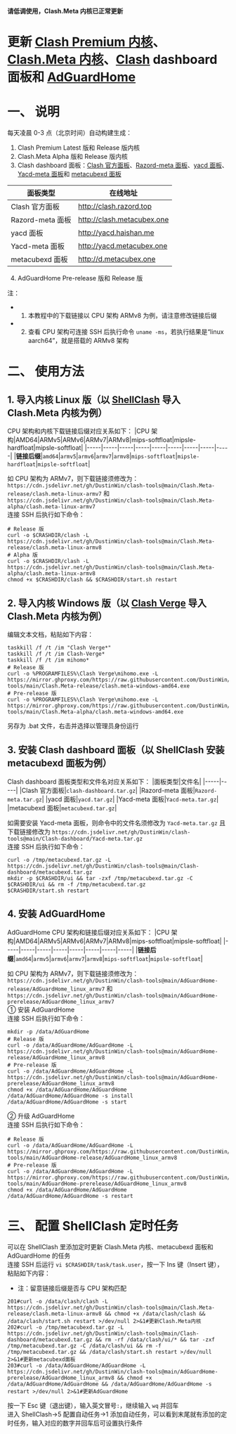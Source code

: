 **请低调使用，Clash.Meta 内核已正常更新**
# 更新 [Clash Premium 内核](https://github.com/Dreamacro/clash/releases/tag/premium)、[Clash.Meta 内核](https://github.com/MetaCubeX/mihomo)、[Clash](https://github.com/Dreamacro/clash) dashboard 面板和 [AdGuardHome](https://github.com/AdguardTeam/AdGuardHome)
# 一、 说明
每天凌晨 0-3 点（北京时间）自动构建生成：
1. Clash Premium Latest 版和 Release 版内核
2. Clash.Meta Alpha 版和 Release 版内核
3. Clash dashboard 面板：[Clash 官方面板](https://github.com/Dreamacro/clash-dashboard)、[Razord-meta 面板](https://github.com/MetaCubeX/Razord-meta)、[yacd 面板](https://github.com/haishanh/yacd)、[Yacd-meta 面板](https://github.com/MetaCubeX/Yacd-meta)和 [metacubexd 面板](https://github.com/MetaCubeX/metacubexd)

|面板类型|在线地址|
|-----|-----|
|Clash 官方面板|http://clash.razord.top|
|Razord-meta 面板|http://clash.metacubex.one|
|yacd 面板|http://yacd.haishan.me|
|Yacd-meta 面板|http://yacd.metacubex.one|
|metacubexd 面板|http://d.metacubex.one|
4. AdGuardHome Pre-release 版和 Release 版

注：
- 1. 本教程中的下载链接以 CPU 架构 ARMv8 为例，请注意修改链接后缀
- 2. 查看 CPU 架构可连接 SSH 后执行命令 `uname -ms`，若执行结果是“linux aarch64”，就是搭载的 ARMv8 架构

# 二、 使用方法
## 1. 导入内核 Linux 版（以 [ShellClash](https://github.com/juewuy/ShellCrash) 导入 Clash.Meta 内核为例）
CPU 架构和内核下载链接后缀对应关系如下：
|CPU 架构|AMD64|ARMv5|ARMv6|ARMv7|ARMv8|mips-softfloat|mipsle-hardfloat|mipsle-softfloat|
|-----|-----|-----|-----|-----|-----|-----|-----|-----|
|**链接后缀**|`amd64`|`armv5`|`armv6`|`armv7`|`armv8`|`mips-softfloat`|`mipsle-hardfloat`|`mipsle-softfloat`|

如 CPU 架构为 ARMv7，则下载链接须修改为：`https://cdn.jsdelivr.net/gh/DustinWin/clash-tools@main/Clash.Meta-release/clash.meta-linux-armv7`
和 `https://cdn.jsdelivr.net/gh/DustinWin/clash-tools@main/Clash.Meta-alpha/clash.meta-linux-armv7`  
连接 SSH 后执行如下命令：
```
# Release 版
curl -o $CRASHDIR/clash -L https://cdn.jsdelivr.net/gh/DustinWin/clash-tools@main/Clash.Meta-release/clash.meta-linux-armv8
# Alpha 版
curl -o $CRASHDIR/clash -L https://cdn.jsdelivr.net/gh/DustinWin/clash-tools@main/Clash.Meta-alpha/clash.meta-linux-armv8
chmod +x $CRASHDIR/clash && $CRASHDIR/start.sh restart
```
## 2. 导入内核 Windows 版（以 [Clash Verge](https://github.com/MetaCubeX/clash-verge) 导入 Clash.Meta 内核为例）
编辑文本文档，粘贴如下内容：
```
taskkill /f /t /im "Clash Verge*"
taskkill /f /t /im Clash-Verge*
taskkill /f /t /im mihomo*
# Release 版
curl -o %PROGRAMFILES%\Clash Verge\mihomo.exe -L https://mirror.ghproxy.com/https://raw.githubusercontent.com/DustinWin/clash-tools/main/Clash.Meta-release/clash.meta-windows-amd64.exe
# Pre-release 版
curl -o %PROGRAMFILES%\Clash Verge\mihomo.exe -L https://mirror.ghproxy.com/https://raw.githubusercontent.com/DustinWin/clash-tools/main/Clash.Meta-alpha/clash.meta-windows-amd64.exe
```
另存为 .bat 文件，右击并选择以管理员身份运行
## 3. 安装 Clash dashboard 面板（以 ShellClash 安装 metacubexd 面板为例）
Clash dashboard 面板类型和文件名对应关系如下：
|面板类型|文件名|
|-----|-----|
|Clash 官方面板|`clash-dashboard.tar.gz`|
|Razord-meta 面板|`Razord-meta.tar.gz`|
|yacd 面板|`yacd.tar.gz`|
|Yacd-meta 面板|`Yacd-meta.tar.gz`|
|metacubexd 面板|`metacubexd.tar.gz`|

如需要安装 Yacd-meta 面板，则命令中的文件名须修改为 `Yacd-meta.tar.gz` 且下载链接修改为 `https://cdn.jsdelivr.net/gh/DustinWin/clash-tools@main/Clash-dashboard/Yacd-meta.tar.gz`  
连接 SSH 后执行如下命令：
```
curl -o /tmp/metacubexd.tar.gz -L https://cdn.jsdelivr.net/gh/DustinWin/clash-tools@main/Clash-dashboard/metacubexd.tar.gz
mkdir -p $CRASHDIR/ui && tar -zxf /tmp/metacubexd.tar.gz -C $CRASHDIR/ui && rm -f /tmp/metacubexd.tar.gz
$CRASHDIR/start.sh restart
```
## 4. 安装 AdGuardHome
AdGuardHome CPU 架构和链接后缀对应关系如下：
|CPU 架构|AMD64|ARMv5|ARMv6|ARMv7|ARMv8|mips-softfloat|mipsle-softfloat|
|-----|-----|-----|-----|-----|-----|-----|-----|
|**链接后缀**|`amd64`|`armv5`|`armv6`|`armv7`|`armv8`|`mips-softfloat`|`mipsle-softfloat`|

如 CPU 架构为 ARMv7，则下载链接须修改为：  
`https://cdn.jsdelivr.net/gh/DustinWin/clash-tools@main/AdGuardHome-release/AdGuardHome_linux_armv7` 和 `https://cdn.jsdelivr.net/gh/DustinWin/clash-tools@main/AdGuardHome-prerelease/AdGuardHome_linux_armv7`  
① 安装 AdGuardHome  
连接 SSH 后执行如下命令：
```
mkdir -p /data/AdGuardHome
# Release 版
curl -o /data/AdGuardHome/AdGuardHome -L https://cdn.jsdelivr.net/gh/DustinWin/clash-tools@main/AdGuardHome-release/AdGuardHome_linux_armv8
# Pre-release 版
curl -o /data/AdGuardHome/AdGuardHome -L https://cdn.jsdelivr.net/gh/DustinWin/clash-tools@main/AdGuardHome-prerelease/AdGuardHome_linux_armv8
chmod +x /data/AdGuardHome/AdGuardHome
/data/AdGuardHome/AdGuardHome -s install
/data/AdGuardHome/AdGuardHome -s start
```
② 升级 AdGuardHome  
连接 SSH 后执行如下命令：
```
# Release 版
curl -o /data/AdGuardHome/AdGuardHome -L https://mirror.ghproxy.com/https://raw.githubusercontent.com/DustinWin/clash-tools/main/AdGuardHome-release/AdGuardHome_linux_armv8
# Pre-release 版
curl -o /data/AdGuardHome/AdGuardHome -L https://mirror.ghproxy.com/https://raw.githubusercontent.com/DustinWin/clash-tools/main/AdGuardHome-prerelease/AdGuardHome_linux_armv8
chmod +x /data/AdGuardHome/AdGuardHome
/data/AdGuardHome/AdGuardHome -s restart
```
# 三、 配置 ShellClash 定时任务
可以在 ShellClash 里添加定时更新 Clash.Meta 内核、metacubexd 面板和 AdGuardHome 的任务  
连接 SSH 后运行 `vi $CRASHDIR/task/task.user`，按一下 Ins 键（Insert 键），粘贴如下内容：
- 注：留意链接后缀是否与 CPU 架构匹配

```
201#curl -o /data/clash/clash -L https://cdn.jsdelivr.net/gh/DustinWin/clash-tools@main/Clash.Meta-release/clash.meta-linux-armv8 && chmod +x /data/clash/clash && /data/clash/start.sh restart >/dev/null 2>&1#更新Clash.Meta内核
202#curl -o /tmp/metacubexd.tar.gz -L https://cdn.jsdelivr.net/gh/DustinWin/clash-tools@main/Clash-dashboard/metacubexd.tar.gz && rm -rf /data/clash/ui/* && tar -zxf /tmp/metacubexd.tar.gz -C /data/clash/ui && rm -f /tmp/metacubexd.tar.gz && /data/clash/start.sh restart >/dev/null 2>&1#更新metacubexd面板
203#curl -o /data/AdGuardHome/AdGuardHome -L https://cdn.jsdelivr.net/gh/DustinWin/clash-tools@main/AdGuardHome-prerelease/AdGuardHome_linux_armv8 && chmod +x /data/AdGuardHome/AdGuardHome && /data/AdGuardHome/AdGuardHome -s restart >/dev/null 2>&1#更新AdGuardHome
```
按一下 Esc 键（退出键），输入英文冒号`:`，继续输入 `wq` 并回车  
进入 ShellClash->5 配置自动任务->1 添加自动任务，可以看到末尾就有添加的定时任务，输入对应的数字并回车后可设置执行条件
